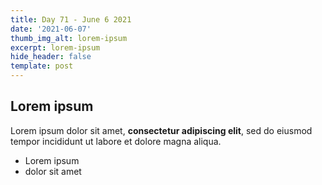 ```yaml
---
title: Day 71 - June 6 2021
date: '2021-06-07'
thumb_img_alt: lorem-ipsum
excerpt: lorem-ipsum
hide_header: false
template: post
---
```

## Lorem ipsum

Lorem ipsum dolor sit amet, **consectetur adipiscing elit**, sed do eiusmod tempor incididunt ut labore et dolore magna aliqua.

- Lorem ipsum
- dolor sit amet